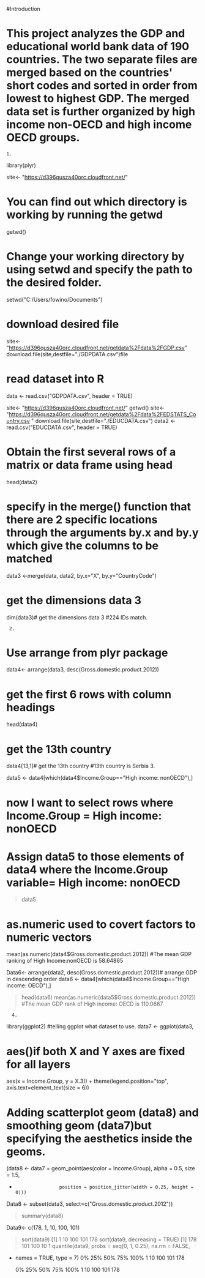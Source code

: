 
#Introduction
# This project analyzes the GDP and educational world bank data of 190 countries. The two separate files are merged  based on the countries' short codes and sorted in order from lowest to highest GDP. The merged data set is further organized by high income non-OECD and high income OECD groups.

	1.
library(plyr)

site<- "https://d396qusza40orc.cloudfront.net/"
# You can find out which directory is working by running the getwd
getwd()
# Change your working directory by using setwd and specify the path to the desired folder.
setwd("C:/Users/fowino/Documents")
# download desired file
site<- "https://d396qusza40orc.cloudfront.net/getdata%2Fdata%2FGDP.csv"
download.file(site,destfile="./GDPDATA.csv")file
# read dataset into R
data <- read.csv("GDPDATA.csv", header = TRUE)

site<- "https://d396qusza40orc.cloudfront.net/"
getwd()
site<- "https://d396qusza40orc.cloudfront.net/getdata%2Fdata%2FEDSTATS_Country.csv "
download.file(site,destfile="./EDUCDATA.csv")
 data2 <- read.csv("EDUCDATA.csv", header = TRUE)
# Obtain the first several rows of a matrix or data frame using head
head(data2)
# specify in the merge() function that there are 2 specific locations through the arguments by.x and by.y  which give the columns to be matched
data3 <-merge(data,  data2, by.x="X", by.y="CountryCode")
# get the dimensions data 3 
dim(data3)# get the dimensions data 3
#224 IDs match.
       

     2.
# Use arrange from plyr package
data4<- arrange(data3, desc(Gross.domestic.product.2012))
# get the first 6 rows with column headings
head(data4)
# get the 13th country
data4[13,1]# get the 13th country
#13th country is Serbia
      3.

data5 <- data4[which(data4$Income.Group=="High income: nonOECD"),]
# now I want to select rows where Income.Group  = High income: nonOECD
# Assign data5 to those elements of data4 where the Income.Group  variable= High income: nonOECD
> data5
# as.numeric used to covert factors to  numeric vectors
mean(as.numeric(data4$Gross.domestic.product.2012))
#The mean GDP ranking of High Income:nonOECD is  58.64865

Data6<- arrange(data2, desc(Gross.domestic.product.2012))# arrange GDP in descending order
data6 <- data4[which(data4$Income.Group=="High income: OECD"),]
> head(data6)
mean(as.numeric(data5$Gross.domestic.product.2012))
#The mean GDP rank of High income: OECD is 110.0667 

      4.
library(ggplot2)
#telling ggplot what dataset to use.
 data7 <- ggplot(data3,
# aes()if both X and Y axes are fixed for all layers
aes(x = Income.Group,
y = X.3)) + 
 theme(legend.position="top",
              axis.text=element_text(size = 6))
# Adding scatterplot geom (data8) and smoothing geom (data7)but specifying the aesthetics inside the geoms.
 (data8 <- data7 + geom_point(aes(color = Income.Group),
                        alpha = 0.5,
                       size = 1.5,
+                     position = position_jitter(width = 0.25, height = 0)))
 


Data8 <- subset(data3, select=c("Gross.domestic.product.2012"))
> summary(data8)

Data9<- c(178, 1, 10, 100, 101)
> sort(data9)
[1]   1  10 100 101 178
> sort(data9, decreasing = TRUE)
[1] 178 101 100  10   1
> quantile(data9, probs = seq(0, 1, 0.25), na.rm = FALSE,
+ names = TRUE, type = 7)
  0%  25%  50%  75% 100% 
   1   10  100  101  178

  0%  	25%  	50%  	75%	100%
1	10	100	101	178





